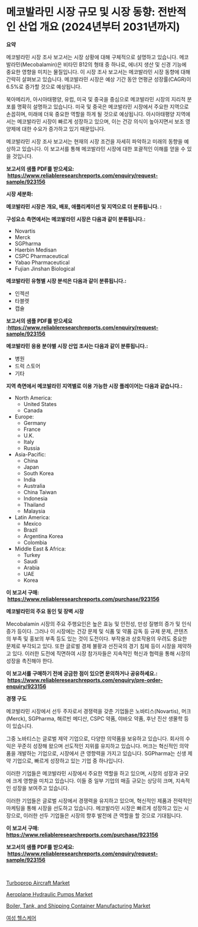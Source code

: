 <p><h1>메코발라민 시장 규모 및 시장 동향: 전반적인 산업 개요 (2024년부터 2031년까지)</h1></p><p><strong>요약</strong></p>
<p><p>메코발라민 시장 조사 보고서는 시장 상황에 대해 구체적으로 설명하고 있습니다. 메코발라민(Mecobalamin)은 비타민 B12의 형태 중 하나로, 에너지 생산 및 신경 기능에 중요한 영향을 미치는 물질입니다. 이 시장 조사 보고서는 메코발라민 시장 동향에 대해 간략히 살펴보고 있습니다. 메코발라민 시장은 예상 기간 동안 연평균 성장률(CAGR)이 6.5%로 증가할 것으로 예상됩니다.</p><p>북아메리카, 아시아태평양, 유럽, 미국 및 중국을 중심으로 메코발라민 시장의 지리적 분포를 명확히 설명하고 있습니다. 미국 및 중국은 메코발라민 시장에서 주요한 지역으로 손꼽히며, 미래에 더욱 중요한 역할을 하게 될 것으로 예상됩니다. 아시아태평양 지역에서는 메코발라민 시장이 빠르게 성장하고 있으며, 이는 건강 의식이 높아지면서 보조 영양제에 대한 수요가 증가하고 있기 때문입니다.</p><p>메코발라민 시장 조사 보고서는 현재의 시장 조건을 자세히 파악하고 미래의 동향을 예상하고 있습니다. 이 보고서를 통해 메코발라민 시장에 대한 포괄적인 이해를 얻을 수 있을 것입니다.</p></p>
<p><strong>보고서의 샘플 PDF를 받으세요: &nbsp;<a href="https://www.reliableresearchreports.com/enquiry/request-sample/923156">https://www.reliableresearchreports.com/enquiry/request-sample/923156</a></strong></p>
<p><strong>시장 세분화:</strong></p>
<p><strong> 메코발라민 시장은 개요, 배포, 애플리케이션 및 지역으로 더 분류됩니다. :</strong></p>
<p><strong>구성요소 측면에서는 메코발라민 시장은 다음과 같이 분류됩니다.:</strong></p>
<p><ul><li>Novartis</li><li>Merck</li><li>SGPharma</li><li>Haerbin Medisan</li><li>CSPC Pharmaceutical</li><li>Yabao Pharmaceutical</li><li>Fujian Jinshan Biological</li></ul></p>
<p><strong> 메코발라민 유형별 시장 분석은 다음과 같이 분류됩니다.:</strong></p>
<p><ul><li>인젝션</li><li>타블렛</li><li>캡슐</li></ul></p>
<p><strong>보고서의 샘플 PDF를 받으세요 :<a href="https://www.reliableresearchreports.com/enquiry/request-sample/923156">https://www.reliableresearchreports.com/enquiry/request-sample/923156</a></strong></p>
<p><strong> 메코발라민 응용 분야별 시장 산업 조사는 다음과 같이 분류됩니다.:</strong></p>
<p><ul><li>병원</li><li>드럭 스토어</li><li>기타</li></ul></p>
<p><strong>지역 측면에서 메코발라민 지역별로 이용 가능한 시장 플레이어는 다음과 같습니다.:</strong></p>
<p><ul>
    <li>
        North America:
        <ul>
            <li>United States</li>
            <li>Canada</li>
        </ul>
    </li>
    <li>
        Europe:
        <ul>
            <li>Germany</li>
            <li>France</li>
            <li>U.K.</li>
            <li>Italy</li>
            <li>Russia</li>
        </ul>
    </li>
    <li>
        Asia-Pacific:
        <ul>
            <li>China</li>
            <li>Japan</li>
            <li>South Korea</li>
            <li>India</li>
            <li>Australia</li>
            <li>China Taiwan</li>
            <li>Indonesia</li>
            <li>Thailand</li>
            <li>Malaysia</li>
        </ul>
    </li>
    <li>
        Latin America:
        <ul>
            <li>Mexico</li>
            <li>Brazil</li>
            <li>Argentina Korea</li>
            <li>Colombia</li>
        </ul>
    </li>
    <li>
        Middle East & Africa:
        <ul>
            <li>Turkey</li>
            <li>Saudi</li>
            <li>Arabia</li>
            <li>UAE</li>
            <li>Korea</li>
        </ul>
    </li>
    </ul></p>
<p><strong>이 보고서 구매: &nbsp;<a href="https://www.reliableresearchreports.com/purchase/923156">https://www.reliableresearchreports.com/purchase/923156</a></strong></p>
<p><strong>메코발라민의 주요 동인 및 장벽 시장</strong></p>
<p><p>Mecobalamin 시장의 주요 주행요인은 높은 효능 및 안전성, 만성 질병의 증가 및 인식 증가 등이다. 그러나 이 시장에는 건강 문제 및 식품 및 약품 감독 등 규제 문제, 콘텐츠의 부족 및 홍보의 부족 등도 있는 것이 도전이다. 부작용과 상호작용의 우려도 중요한 문제로 부각되고 있다. 또한 글로벌 경제 불황과 선진국의 경기 침체 등이 시장을 제약하고 있다. 이러한 도전에 직면하여 시장 참가자들은 지속적인 혁신과 협력을 통해 시장의 성장을 촉진해야 한다.</p></p>
<p><strong>이 보고서를 구매하기 전에 궁금한 점이 있으면 문의하거나 공유하세요.: &nbsp;<a href="https://www.reliableresearchreports.com/enquiry/pre-order-enquiry/923156">https://www.reliableresearchreports.com/enquiry/pre-order-enquiry/923156</a></strong></p>
<p><strong>경쟁 구도</strong></p>
<p><p>메코발라민 시장에서 선두 주자로서 경쟁력을 갖춘 기업들은 노바티스(Novartis), 머크(Merck), SGPharma, 해르빈 메디산, CSPC 약품, 야바오 약품, 후난 진산 생물학 등이 있습니다. </p><p>그중 노바티스는 글로벌 제약 기업으로, 다양한 의약품을 보유하고 있습니다. 회사의 수익은 꾸준히 성장해 왔으며 선도적인 지위를 유지하고 있습니다. 머크는 혁신적인 의약품을 개발하는 기업으로, 시장에서 큰 영향력을 가지고 있습니다. SGPharma는 신생 제약 기업으로, 빠르게 성장하고 있는 기업 중 하나입니다.</p><p>이러한 기업들은 메코발라민 시장에서 주요한 역할을 하고 있으며, 시장의 성장과 규모에 크게 영향을 미치고 있습니다. 이들 중 일부 기업의 매출 규모는 상당히 크며, 지속적인 성장을 보여주고 있습니다.</p><p>이러한 기업들은 글로벌 시장에서 경쟁력을 유지하고 있으며, 혁신적인 제품과 전략적인 마케팅을 통해 시장을 선도하고 있습니다. 메코발라민 시장은 빠르게 성장하고 있는 시장으로, 이러한 선두 기업들은 시장의 향후 발전에 큰 역할을 할 것으로 기대됩니다.</p></p>
<p><strong>이 보고서 구매: &nbsp; <a href="https://www.reliableresearchreports.com/purchase/923156">https://www.reliableresearchreports.com/purchase/923156</a></strong></p>
<p><strong>보고서의 샘플 PDF를 받으세요: &nbsp;<a href="https://www.reliableresearchreports.com/enquiry/request-sample/923156">https://www.reliableresearchreports.com/enquiry/request-sample/923156</a></strong><strong></strong></p>
<p>&nbsp;</p>
<p><p><a href="https://github.com/brenzgnarento/Market-Research-Report-List-1/blob/main/turboprop-aircraft-market.md">Turboprop Aircraft Market</a></p><p><a href="https://github.com/castoriffic/Market-Research-Report-List-3/blob/main/aeroplane-hydraulic-pumps-market.md">Aeroplane Hydraulic Pumps Market</a></p><p><a href="https://github.com/jerrycopelandthomaswsqd8q/Market-Research-Report-List-1/blob/main/boiler-tank-and-shipping-container-manufacturing-market.md">Boiler, Tank, and Shipping Container Manufacturing Market</a></p><p><a href="https://github.com/sougarounis/Market-Research-Report-List-2/blob/main/3960326182698.md">여성 헬스케어</a></p></p>